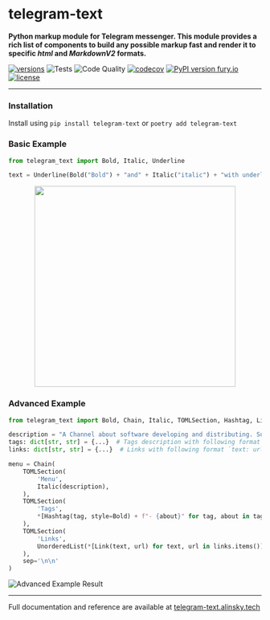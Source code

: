 # telegram-text
**Python markup module for Telegram messenger.
This module provides a rich list of components to build any possible
markup fast and render it to specific _html_ and _MarkdownV2_ formats.**

[![versions](https://img.shields.io/pypi/pyversions/telegram-text.svg)](https://github.com/SKY-ALIN/telegram-text)
![Tests](https://github.com/SKY-ALIN/telegram-text/actions/workflows/tests.yml/badge.svg)
![Code Quality](https://github.com/SKY-ALIN/telegram-text/actions/workflows/code-quality.yml/badge.svg)
[![codecov](https://codecov.io/gh/SKY-ALIN/telegram-text/branch/dev/graph/badge.svg?token=BK0ASC89B9)](https://codecov.io/SKY-ALIN/SKY-ALIN/telegram-text)
[![PyPI version fury.io](https://badge.fury.io/py/telegram-text.svg)](https://pypi.org/project/telegram-text/)
[![license](https://img.shields.io/github/license/SKY-ALIN/telegram-text.svg)](https://github.com/SKY-ALIN/telegram-text/blob/main/LICENSE)

---

### Installation
Install using `pip install telegram-text` or `poetry add telegram-text`

### Basic Example

```python
from telegram_text import Bold, Italic, Underline

text = Underline(Bold("Bold") + "and" + Italic("italic") + "with underline.")
```

<p align="center">
  <img 
    width="400"
    src="https://raw.githubusercontent.com/SKY-ALIN/telegram-text/dev/docs/source/_static/basic_example_result.jpg"
  />
</p>

### Advanced Example

```python
from telegram_text import Bold, Chain, Italic, TOMLSection, Hashtag, Link, UnorderedList

description = "A Channel about software developing and distributing. Subscribe to follow new technologies."
tags: dict[str, str] = {...}  # Tags description with following format `tag: tag_description`
links: dict[str, str] = {...}  # Links with following format `text: url`

menu = Chain(
    TOMLSection(
        'Menu',
        Italic(description),
    ),
    TOMLSection(
        'Tags',
        *[Hashtag(tag, style=Bold) + f"- {about}" for tag, about in tags.items()],
    ),
    TOMLSection(
        'Links',
        UnorderedList(*[Link(text, url) for text, url in links.items()]),
    ),
    sep='\n\n'
)
```

![Advanced Example Result](https://raw.githubusercontent.com/SKY-ALIN/telegram-text/dev/docs/source/_static/advanced_example_result.jpg)

---

Full documentation and reference are available at 
[telegram-text.alinsky.tech](https://telegram-text.alinsky.tech)